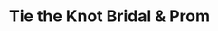 ---
title: "Tie the Knot Bridal & Prom"
url: /curwensville/tie-the-knot-bridal-and-prom/
shop: clothes
---